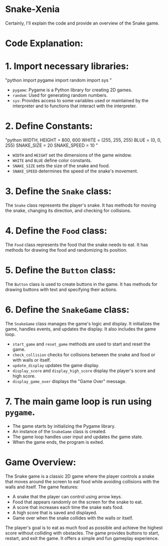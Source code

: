 # Snake-Xenia

Certainly, I'll explain the code and provide an overview of the Snake game.

# **Code Explanation**:

# 1. Import necessary libraries:

   "python
   import pygame
   import random
   import sys
   "

   - `pygame`: Pygame is a Python library for creating 2D games.
   - `random`: Used for generating random numbers.
   - `sys`: Provides access to some variables used or maintained by the interpreter and to functions that interact with the interpreter.

# 2. Define Constants:

   "python
   WIDTH, HEIGHT = 800, 600
   WHITE = (255, 255, 255)
   BLUE = (0, 0, 255)
   SNAKE_SIZE = 20
   SNAKE_SPEED = 10
   "

   - `WIDTH` and `HEIGHT` set the dimensions of the game window.
   - `WHITE` and `BLUE` define color constants.
   - `SNAKE_SIZE` sets the size of the snake and food.
   - `SNAKE_SPEED` determines the speed of the snake's movement.

# 3. Define the `Snake` class:

   The `Snake` class represents the player's snake. It has methods for moving the snake, changing its direction, and checking for collisions.

# 4. Define the `Food` class:

   The `Food` class represents the food that the snake needs to eat. It has methods for drawing the food and randomizing its position.

# 5. Define the `Button` class:

   The `Button` class is used to create buttons in the game. It has methods for drawing buttons with text and specifying their actions.

# 6. Define the `SnakeGame` class:

   The `SnakeGame` class manages the game's logic and display. It initializes the game, handles events, and updates the display. It also includes the game loop.

   - `start_game` and `reset_game` methods are used to start and reset the game.
   - `check_collision` checks for collisions between the snake and food or with walls or itself.
   - `update_display` updates the game display.
   - `display_score` and `display_high_score` display the player's score and high score.
   - `display_game_over` displays the "Game Over" message.

# 7. The main game loop is run using `pygame`.

   - The game starts by initializing the Pygame library.
   - An instance of the `SnakeGame` class is created.
   - The game loop handles user input and updates the game state.
   - When the game ends, the program is exited.

# **Game Overview**:

The Snake game is a classic 2D game where the player controls a snake that moves around the screen to eat food while avoiding collisions with the walls and itself. The game features:

- A snake that the player can control using arrow keys.
- Food that appears randomly on the screen for the snake to eat.
- A score that increases each time the snake eats food.
- A high score that is saved and displayed.
- Game over when the snake collides with the walls or itself.

The player's goal is to eat as much food as possible and achieve the highest score without colliding with obstacles. The game provides buttons to start, restart, and exit the game. It offers a simple and fun gameplay experience.
